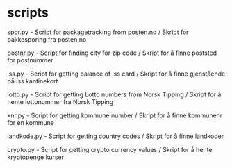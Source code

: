 scripts
=======
spor.py - Script for packagetracking from posten.no / Skript for pakkesporing fra posten.no

postnr.py - Script for finding city for zip code / Skript for å finne poststed for postnummer

iss.py - Script for getting balance of iss card / Skript for å finne gjenstående på iss kantinekort

lotto.py - Script for getting Lotto numbers from Norsk Tipping / Skript for å hente lottonummer fra Norsk Tipping

knr.py - Script for getting kommune number / Skript for å finne kommunenr for en kommune

landkode.py - Script for getting country codes / Skript for å finne landkoder

crypto.py - Script for getting crypto currency values / Skript for å hente kryptopenge kurser
